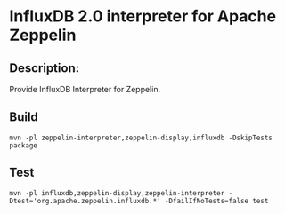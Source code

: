 InfluxDB 2.0 interpreter for Apache Zeppelin
============================================

## Description:

Provide InfluxDB Interpreter for Zeppelin.

## Build

```
mvn -pl zeppelin-interpreter,zeppelin-display,influxdb -DskipTests package
```

## Test

```
mvn -pl influxdb,zeppelin-display,zeppelin-interpreter -Dtest='org.apache.zeppelin.influxdb.*' -DfailIfNoTests=false test
```
